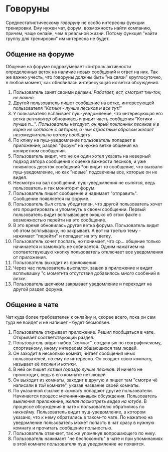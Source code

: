 # Говоруны
Среднестатистическому *говоруну* не особо интересны фуекции тренировки. Ему нужен чат, форум, возможность найти компанию, причем, чаще онлайн, чем в реальной жизни. Потому функция "найти группу для тренировки" им интересна не будет.

## Общение на форуме
Общение на форуме подразумевает контроль активности определенных веток на наличие новых сообщений и ответ на них. Так же важно учесть, что говоруны должны быть "на связи" круглосуточно, в любой момент, как обновилась интересующая их ветка обсуждения.
1. Пользователь занят своими делами. *Работает, ест, смотрит тик-ток, не важно*
2. Другой пользователь пишет сообщение на ветке, интересующей пользователя *"Котики - лучше песиков и все тут!"*
3. У пользователя всплывает пуш-уведомление, что интересующая его ветка *вентилятор* обновилась и видит часть сообщения "Котики - лучше п...". *Пользователь негодует, он ярый поклонник песиков и в корне не согласен с автором, о чем страстным образом желает незамедлительно автору сообщить*
4. По клику на пуш-уведомление пользователь попадает в приложение, раздел "форум" на нужно ветке общения на конкретном сообщении.
5. Пользователь видит, что не он один хотел указать на неверный подход автора сообщения к оценке важности песиков, и уже появилось десяток сообщений *он видит то сообщение, что вызвало пуш-уведомление, но как "новые" подсвечены все, которые он не видел. 
6. Несмотря на вал сообщений, пуш-уведомления не сыпятся, ведь пользователь и так мониторит форум.
7. Пользователь пишет сообщение и надимает "отправить". Сообщение появляется на форуме.
8. Пользователь был столь убедителен, что другой пользователь хочет его процитировать и упомянуть в своем сообщении. Первый пользователь видит всплывающее окошко об этом факте с возможностью перейти на это сообщение.
9. В это время обновилась другая ветка форума. Пользователь видит об этом всплывашку, но закрывает. А вот на третью тему - нажимает "перейти" и попадает на эту ветку. 
10. Пользователь хочет поспать, но понимает, что ср... общение только начинается и замолкать не собирается. Одним нажатием на соответствующую кнопку пользователь отключает все уведомления от приложения. 
11. Пользователь выходит из приложения.
12. Через час пользователь выспался, зашел в приложение и видит всплывашку "с мометнта отсутствия добавилось *много* сообений в *ветке*.
13. Пользователь щелчком закрывает уведомление и переходит на другой раздел форума.

## Общение в чате
Чат куда более требователен к онлайну и, скорее всего, пока он сам туда не войдет и не напишет - будет безмолвен.
1. Пользователь открывает приложение. Решил пообщаться в чате. Открывает соответствующий раздел.
2. Пользователь видит набор "комнат", созданных по географичекому, спортивному, иному интересам общающихся там людей.
3. Он заходит в несколько комнат, читает сообщения иных пользователей, но ему не интересно. Он создает свою комнату, называет её *песики и котики*.
4. В ней он пишет *котики гораздо лучше песиков*. И ничего не происходит, ведь в его комнате нет людей. 
5. Он выходит из комнаты, заходит в другую и пишет там "смотри чё написали в *той* комнате", указав название своей комнаты.
6. По указанной ссылке в комнату попадают другие пользователи. Начинается процесс ~~метания какашек~~ обсуждения. Пользователь выключил приложение, *желая посмотреть видео на ютубе*. В процессе обсуждения в чате к пользователю обратились по никнейму. Пользователь видит пуш-уведомление, в котором указано, что к нему обратились в таком-то чате. По нажатию на уведомление пользователь может попасть в чат сразу в нужную комнату и прочитать сообщение польностью.
7. Пользователь отвечает, так же упомянув вопрошающего по нику. 
8. Пользователь нажимает "не беспоконить" в чате и при упоминаниях в этой комнате пользователя пуш уведомление не появится.